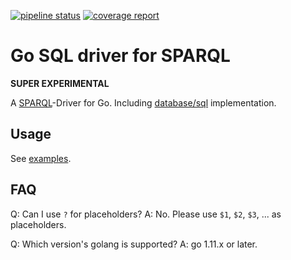 [![pipeline status](https://gitlab.com/garsue/sparql/badges/master/pipeline.svg)](https://gitlab.com/garsue/sparql/commits/master)
[![coverage report](https://gitlab.com/garsue/sparql/badges/master/coverage.svg)](https://gitlab.com/garsue/sparql/commits/master)

# Go SQL driver for SPARQL

**SUPER EXPERIMENTAL**

A [SPARQL](https://www.w3.org/TR/sparql11-protocol/)-Driver for Go.
Including [database/sql](https://golang.org/pkg/database/sql/) implementation.

## Usage

See [examples](https://github.com/garsue/go-sparql/tree/master/_example).

## FAQ

Q: Can I use `?` for placeholders?
A: No. Please use `$1`, `$2`, `$3`, ... as placeholders.

Q: Which version's golang is supported?
A: go 1.11.x or later.
